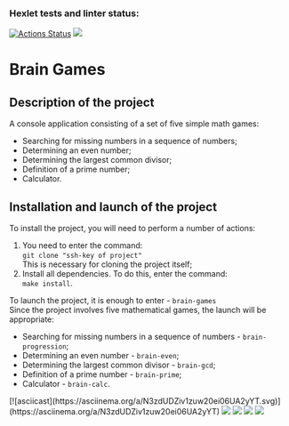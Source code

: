 ### Hexlet tests and linter status:
[![Actions Status](https://github.com/fSabel/frontend-project-44/actions/workflows/hexlet-check.yml/badge.svg)](https://github.com/fSabel/frontend-project-44/actions)
<a href="https://codeclimate.com/github/fSabel/frontend-project-44/maintainability"><img src="https://api.codeclimate.com/v1/badges/213a08ff7020becfd9a1/maintainability" /></a>
<h1>Brain Games</h1>
<h2>Description of the project</h2>
<p>A console application consisting of a set of five simple math games:</p>
<ul>
    <li>Searching for missing numbers in a sequence of numbers;</li>
    <li>Determining an even number;</li>
    <li>Determining the largest common divisor;</li>
    <li>Definition of a prime number;</li>
    <li>Calculator.</li>
</ul>
<h2>Installation and launch of the project</h2>
<p>To install the project, you will need to perform a number of actions:</p>
<ol>
    <li>You need to enter the command:<br />
    <code>git clone "ssh-key of project"</code><br />
    This is necessary for cloning the project itself;</li>
    <li>Install all dependencies. To do this, enter the command:<br />
    <code>make install</code>.</li>
</ol>
<p>To launch the project, it is enough to enter - <code>brain-games</code><br />
Since the project involves five mathematical games, the launch will be appropriate:</p>
<ul>
    <li>Searching for missing numbers in a sequence of numbers - <code>brain-progression</code>;</li>
    <li>Determining an even number - <code>brain-even</code>;</li>
    <li>Determining the largest common divisor - <code>brain-gcd</code>;</li>
    <li>Definition of a prime number - <code>brain-prime</code>;</li>
    <li>Calculator - <code>brain-calc</code>.</li>
</ul>
[![asciicast](https://asciinema.org/a/N3zdUDZiv1zuw20ei06UA2yYT.svg)](https://asciinema.org/a/N3zdUDZiv1zuw20ei06UA2yYT)
<a href="https://asciinema.org/a/wPgTttdFKNbt52wq7SLXtjldS" target="_blank"><img src="https://asciinema.org/a/wPgTttdFKNbt52wq7SLXtjldS.svg" /></a>
<a href="https://asciinema.org/a/tXr9vQzfwZ7U8nW7WM1OIiCtS" target="_blank"><img src="https://asciinema.org/a/tXr9vQzfwZ7U8nW7WM1OIiCtS.svg" /></a>
<a href="https://asciinema.org/a/Sq2NMfIZ2jOjR9rO9hVbMojm7" target="_blank"><img src="https://asciinema.org/a/Sq2NMfIZ2jOjR9rO9hVbMojm7.svg" /></a>
<a href="https://asciinema.org/a/tDygiQwzhsAWjbAMUMHpSKTCY" target="_blank"><img src="https://asciinema.org/a/tDygiQwzhsAWjbAMUMHpSKTCY.svg" /></a>